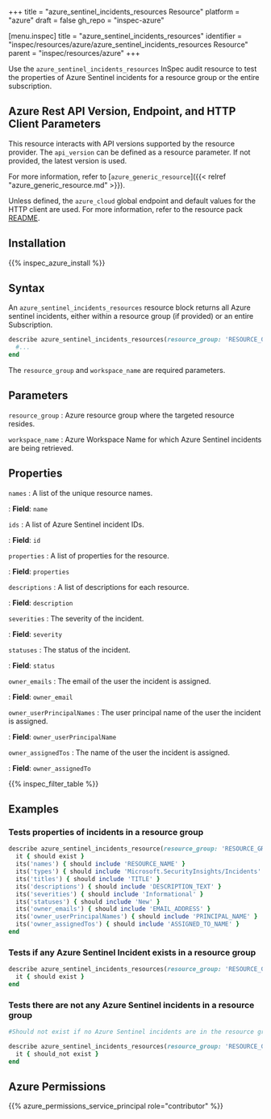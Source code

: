 +++
title = "azure_sentinel_incidents_resources Resource"
platform = "azure"
draft = false
gh_repo = "inspec-azure"

[menu.inspec]
title = "azure_sentinel_incidents_resources"
identifier = "inspec/resources/azure/azure_sentinel_incidents_resources Resource"
parent = "inspec/resources/azure"
+++

Use the `azure_sentinel_incidents_resources` InSpec audit resource to test the properties of Azure Sentinel incidents for a resource group or the entire subscription.

## Azure Rest API Version, Endpoint, and HTTP Client Parameters

This resource interacts with API versions supported by the resource provider. The `api_version` can be defined as a resource parameter.
If not provided, the latest version is used.

For more information, refer to [`azure_generic_resource`]({{< relref "azure_generic_resource.md" >}}).

Unless defined, the `azure_cloud` global endpoint and default values for the HTTP client are used. For more information, refer to the resource pack [README](https://github.com/inspec/inspec-azure/blob/main/README.md).

## Installation

{{% inspec_azure_install %}}

## Syntax

An `azure_sentinel_incidents_resources` resource block returns all Azure sentinel incidents, either within a resource group (if provided) or an entire Subscription.

```ruby
describe azure_sentinel_incidents_resources(resource_group: 'RESOURCE_GROUP', workspace_name: 'WORKSPACE_NAME') do
  #...
end
```

The `resource_group` and `workspace_name` are required parameters.

## Parameters

`resource_group`
: Azure resource group where the targeted resource resides.

`workspace_name`
: Azure Workspace Name for which Azure Sentinel incidents are being retrieved.

## Properties

`names`
: A list of the unique resource names.

: **Field**: `name`

`ids`
: A list of Azure Sentinel incident IDs.

: **Field**: `id`

`properties`
: A list of properties for the resource.

: **Field**: `properties`

`descriptions`
: A list of descriptions for each resource.

: **Field**: `description`

`severities`
: The severity of the incident.

: **Field**: `severity`

`statuses`
: The status of the incident.

: **Field**: `status`

`owner_emails`
: The email of the user the incident is assigned.

: **Field**: `owner_email`

`owner_userPrincipalNames`
: The user principal name of the user the incident is assigned.

: **Field**: `owner_userPrincipalName`

`owner_assignedTos`
: The name of the user the incident is assigned.

: **Field**: `owner_assignedTo`

{{% inspec_filter_table %}}

## Examples

### Tests properties of incidents in a resource group

```ruby
describe azure_sentinel_incidents_resource(resource_group: 'RESOURCE_GROUP', workspace_name: 'WORKSPACE_NAME') do
  it { should exist }
  its('names') { should include 'RESOURCE_NAME' }
  its('types') { should include 'Microsoft.SecurityInsights/Incidents' }
  its('titles') { should include 'TITLE' }
  its('descriptions') { should include 'DESCRIPTION_TEXT' }
  its('severities') { should include 'Informational' }
  its('statuses') { should include 'New' }
  its('owner_emails') { should include 'EMAIL_ADDRESS' }
  its('owner_userPrincipalNames') { should include 'PRINCIPAL_NAME' }
  its('owner_assignedTos') { should include 'ASSIGNED_TO_NAME' }
end
```

### Tests if any Azure Sentinel Incident exists in a resource group

```ruby
describe azure_sentinel_incidents_resources(resource_group: 'RESOURCE_GROUP', workspace_name: 'WORKSPACE_NAME') do
  it { should exist }
end
```

### Tests there are not any Azure Sentinel incidents in a resource group

```ruby
#Should not exist if no Azure Sentinel incidents are in the resource group.**

describe azure_sentinel_incidents_resources(resource_group: 'RESOURCE_GROUP', workspace_name: 'WORKSPACE_NAME') do
  it { should_not exist }
end
```

## Azure Permissions

{{% azure_permissions_service_principal role="contributor" %}}
